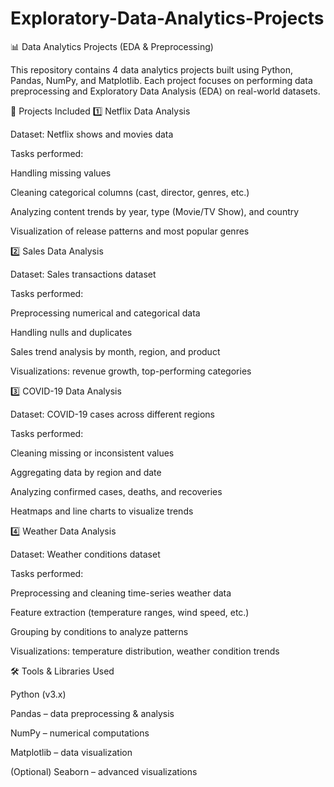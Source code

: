 # Exploratory-Data-Analytics-Projects
📊 Data Analytics Projects (EDA & Preprocessing)

This repository contains 4 data analytics projects built using Python, Pandas, NumPy, and Matplotlib.
Each project focuses on performing data preprocessing and Exploratory Data Analysis (EDA) on real-world datasets.

🚀 Projects Included
1️⃣ Netflix Data Analysis

Dataset: Netflix shows and movies data

Tasks performed:

Handling missing values

Cleaning categorical columns (cast, director, genres, etc.)

Analyzing content trends by year, type (Movie/TV Show), and country

Visualization of release patterns and most popular genres

2️⃣ Sales Data Analysis

Dataset: Sales transactions dataset

Tasks performed:

Preprocessing numerical and categorical data

Handling nulls and duplicates

Sales trend analysis by month, region, and product

Visualizations: revenue growth, top-performing categories

3️⃣ COVID-19 Data Analysis

Dataset: COVID-19 cases across different regions

Tasks performed:

Cleaning missing or inconsistent values

Aggregating data by region and date

Analyzing confirmed cases, deaths, and recoveries

Heatmaps and line charts to visualize trends

4️⃣ Weather Data Analysis

Dataset: Weather conditions dataset

Tasks performed:

Preprocessing and cleaning time-series weather data

Feature extraction (temperature ranges, wind speed, etc.)

Grouping by conditions to analyze patterns

Visualizations: temperature distribution, weather condition trends

🛠️ Tools & Libraries Used

Python (v3.x)

Pandas – data preprocessing & analysis

NumPy – numerical computations

Matplotlib – data visualization

(Optional) Seaborn – advanced visualizations